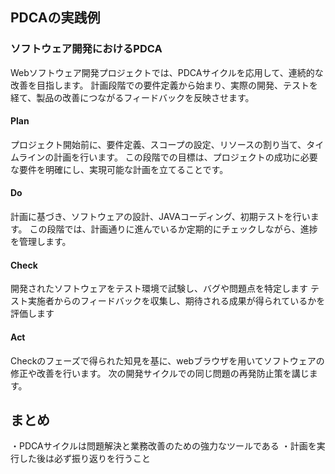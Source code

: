## PDCAの実践例
### ソフトウェア開発におけるPDCA
Webソフトウェア開発プロジェクトでは、PDCAサイクルを応用して、連続的な改善を目指します。
計画段階での要件定義から始まり、実際の開発、テストを経て、製品の改善につながるフィードバックを反映させます。

#### Plan
プロジェクト開始前に、要件定義、スコープの設定、リソースの割り当て、タイムラインの計画を行います。
この段階での目標は、プロジェクトの成功に必要な要件を明確にし、実現可能な計画を立てることです。

#### Do
計画に基づき、ソフトウェアの設計、JAVAコーディング、初期テストを行います。
この段階では、計画通りに進んでいるか定期的にチェックしながら、進捗を管理します。

#### Check
開発されたソフトウェアをテスト環境で試験し、バグや問題点を特定します
テスト実施者からのフィードバックを収集し、期待される成果が得られているかを評価します

#### Act
Checkのフェーズで得られた知見を基に、webブラウザを用いてソフトウェアの修正や改善を行います。
次の開発サイクルでの同じ問題の再発防止策を講じます。

## まとめ
・PDCAサイクルは問題解決と業務改善のための強力なツールである
・計画を実行した後は必ず振り返りを行うこと
